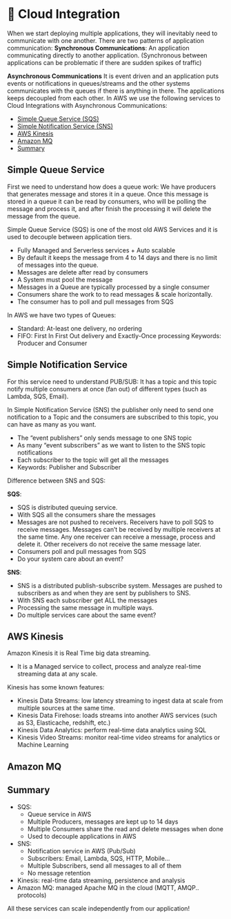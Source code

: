 # 🚦 Cloud Integration

When we start deploying multiple applications, they will inevitably need to communicate with one another. There are two patterns of application communication:
**Synchronous Communications**: An application communicating directly to another application. (Synchronous between applications can be problematic if there are sudden spikes of traffic)

**Asynchronous Communications** It is event driven and an application puts events or notifications in queues/streams and the other systems communicates with the queues if there is anything in there. The applications keeps decoupled from each other. In AWS we use the following services to Cloud Integrations with Asynchronous Communications:

- [Simple Queue Service (SQS)](#simple-queue-service)
- [Simple Notification Service (SNS)](#simple-notification-service)
- [AWS Kinesis](#aws-kinesis)
- [Amazon MQ](#amazon-mq)
- [Summary](#summary)

## Simple Queue Service

First we need to understand how does a queue work: We have producers that generates message and stores it in a queue. Once this message is stored in a queue it can be read by consumers, who will be polling the message and process it, and after finish the processing it will delete the message from the queue.

Simple Queue Service (SQS) is one of the most old AWS Services and it is used to decouple between application tiers.

- Fully Managed and Serverless services + Auto scalable
- By default it keeps the message from 4 to 14 days and there is no limit of messages into the queue.
- Messages are delete after read by consumers
- A System must pool the message
- Messages in a Queue are typically processed by a single consumer
- Consumers share the work to to read messages & scale horizontally.
- The consumer has to poll and pull messages from SQS

In AWS we have two types of Queues:

- Standard: At-least one delivery, no ordering
- FIFO: First In First Out delivery and Exactly-Once processing
  Keywords: Producer and Consumer

## Simple Notification Service

For this service need to understand PUB/SUB: It has a topic and this topic notify multiple consumers at once (fan out) of different types (such as Lambda, SQS, Email).

In Simple Notification Service (SNS) the publisher only need to send one notification to a Topic and the consumers are subscribed to this topic, you can have as many as you want.

- The “event publishers” only sends message to one SNS topic
- As many “event subscribers” as we want to listen to the SNS topic notifications
- Each subscriber to the topic will get all the messages
- Keywords: Publisher and Subscriber

Difference between SNS and SQS:

**SQS**:

- SQS is distributed queuing service.
- With SQS all the consumers share the messages
- Messages are not pushed to receivers. Receivers have to poll SQS to receive messages. Messages can’t be received by multiple receivers at the same time. Any one receiver can receive a message, process and delete it. Other receivers do not receive the same message later.
- Consumers poll and pull messages from SQS
- Do your system care about an event?

**SNS**:

- SNS is a distributed publish-subscribe system. Messages are pushed to subscribers as and when they are sent by publishers to SNS.
- With SNS each subscriber get ALL the messages
- Processing the same message in multiple ways.
- Do multiple services care about the same event?

## AWS Kinesis

Amazon Kinesis it is Real Time big data streaming.

- It is a Managed service to collect, process and analyze real-time streaming data at any scale.

Kinesis has some known features:

- Kinesis Data Streams: low latency streaming to ingest data at scale from multiple sources at the same time.
- Kinesis Data Firehose: loads streams into another AWS services (such as S3, Elasticache, redshift, etc.)
- Kinesis Data Analytics: perform real-time data analytics using SQL
- Kinesis Video Streams: monitor real-time video streams for analytics or Machine Learning

## Amazon MQ

## Summary

- SQS:
  - Queue service in AWS
  - Multiple Producers, messages are kept up to 14 days
  - Multiple Consumers share the read and delete messages when done
  - Used to decouple applications in AWS
- SNS:
  - Notification service in AWS (Pub/Sub)
  - Subscribers: Email, Lambda, SQS, HTTP, Mobile…
  - Multiple Subscribers, send all messages to all of them
  - No message retention
- Kinesis: real-time data streaming, persistence and analysis
- Amazon MQ: managed Apache MQ in the cloud (MQTT, AMQP.. protocols)

All these services can scale independently from our application!

